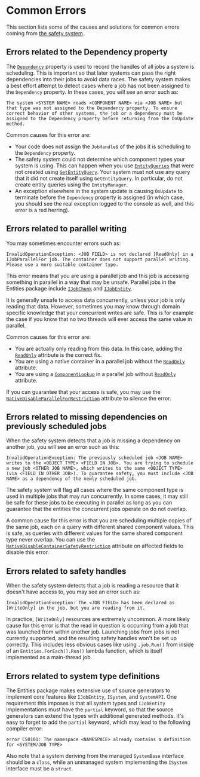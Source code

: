 # Common Errors
This section lists some of the causes and solutions for common errors coming from [the safety system](concepts-safety.md).

## Errors related to the Dependency property
The [`Dependency`](xref:Unity.Entities.SystemState.Dependency) property is used to record the handles of all jobs a system is scheduling. This is important so that later systems can pass the right dependencies into their jobs to avoid data races. The safety system makes a best effort attempt to detect cases where a job has not been assigned to the `Dependency` property. In these cases, you will see an error such as:
```
The system <SYSTEM NAME> reads <COMPONENT NAME> via <JOB NAME> but that type was not assigned to the Dependency property. To ensure correct behavior of other systems, the job or a dependency must be assigned to the Dependency property before returning from the OnUpdate method.
```

Common causes for this error are:
 - Your code does not assign the `JobHandle`s of the jobs it is scheduling to the `Dependency` property.
 - The safety system could not determine which component types your system is using. This can happen when you use [`EntityQueries`](xref:Unity.Entities.EntityQuery) that were not created using [`GetEntityQuery`](xref:Unity.Entities.SystemState.GetEntityQuery). Your system must not use any query that it did not create itself using `GetEntityQuery`. In particular, do not create entity queries using the `EntityManager`.
 - An exception elsewhere in the system update is causing `OnUpdate` to terminate before the `Dependency` property is assigned (in which case, you should see the real exception logged to the console as well, and this error is a red herring).

## Errors related to parallel writing
You may sometimes encounter errors such as:
```
InvalidOperationException: <JOB FIELD> is not declared [ReadOnly] in a IJobParallelFor job. The container does not support parallel writing. Please use a more suitable container type.
```
This error means that you are using a parallel job and this job is accessing something in parallel in a way that may be unsafe. Parallel jobs in the Entities package include [`IJobChunk`](xref:Unity.Entities.IJobChunk) and [`IJobEntity`](xref:Unity.Entities.IJobEntity).

It is generally unsafe to access data concurrently, unless your job is only reading that data. However, sometimes you may know through domain specific knowledge that your concurrent writes are safe. This is for example the case if you know that no two threads will ever access the same value in parallel.

Common causes for this error are:
 - You are actually only reading from this data. In this case, adding the [`ReadOnly`](https://docs.unity3d.com/ScriptReference/Unity.Collections.ReadOnly.html) attribute is the correct fix. 
 - You are using a native container in a parallel job without the [`ReadOnly`](https://docs.unity3d.com/ScriptReference/Unity.Collections.ReadOnly.html) attribute.
 - You are using a [`ComponentLookup`](xref:Unity.Entities.ComponentLookup) in a parallel job without [`ReadOnly`](https://docs.unity3d.com/ScriptReference/Unity.Collections.ReadOnly.html) attribute.

If you can guarantee that your access is safe, you may use the [`NativeDisableParallelForRestriction`](https://docs.unity3d.com/ScriptReference/Unity.Collections.NativeDisableParallelForRestrictionAttribute.html) attribute to silence the error.

## Errors related to missing dependencies on previously scheduled jobs
When the safety system detects that a job is missing a dependency on another job, you will see an error such as this:
```
InvalidOperationException: The previously scheduled job <JOB NAME> writes to the <OBJECT TYPE> <FIELD IN JOB>. You are trying to schedule a new job <OTHER JOB NAME>, which writes to the same <OBJECT TYPE> (via <FIELD IN OTHER JOB>). To guarantee safety, you must include <JOB NAME> as a dependency of the newly scheduled job.
```
The safety system will flag all cases where the same component type is used in multiple jobs that may run concurrently. In some cases, it may still be safe for these jobs to be executing in parallel as long as you can guarantee that the entities the concurrent jobs operate on do not overlap.

A common cause for this error is that you are scheduling multiple copies of the same job, each on a query with different shared component values. This is safe, as queries with different values for the same shared component type never overlap. You can use the [`NativeDisableContainerSafetyRestriction`](https://docs.unity3d.com/ScriptReference/Unity.Collections.LowLevel.Unsafe.NativeDisableContainerSafetyRestrictionAttribute.html) attribute on affected fields to disable this error.

## Errors related to safety handles
When the safety system detects that a job is reading a resource that it doesn't have access to, you may see an error such as:
```
InvalidOperationException: The <JOB FIELD> has been declared as [WriteOnly] in the job, but you are reading from it.
```
In practice, `[WriteOnly]` resources are extremely uncommon. A more likely cause for this error is that the read in question is occurring from a job that was launched from within another job. Launching jobs from jobs is not currently supported, and the resulting safety handles won't be set up correctly. This includes less obvious cases like using `.job.Run()` from inside of an `Entities.ForEach().Run()` lambda function, which is itself implemented as a main-thread job. 

## Errors related to system type definitions
The Entities package makes extensive use of source generators to implement core features like `IJobEntity`, `ISystem`,
and `SystemAPI`. One requirement this imposes is that all system types and `IJobEntity` implementations must have the
`partial` keyword, so that the source generators can extend the types with additional generated methods. It's easy to
forget to add the `partial` keyword, which may lead to the following compiler error:
```
error CS0101: The namespace <NAMESPACE> already contains a definition for <SYSTEM/JOB TYPE>
```
Also note that a system deriving from the managed `SystemBase` interface should be a `class`,
while an unmanaged system implementing the `ISystem` interface must be a `struct`.
